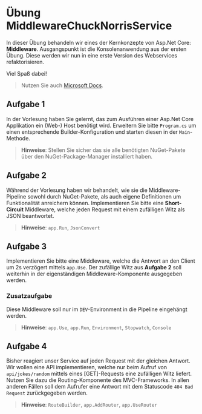 # Übung MiddlewareChuckNorrisService

In dieser Übung behandeln wir eines der Kernkonzepte von Asp.Net Core: **Middleware**.
Ausgangspunkt ist die Konsolenanwendung aus der ersten Übung. Diese werden wir nun in eine
erste Version des Webservices refaktorisieren.

Viel Spaß dabei!

> Nutzen Sie auch [Microsoft Docs](https://docs.microsoft.com).

## Aufgabe 1

In der Vorlesung haben Sie gelernt, das zum Ausführen einer Asp.Net Core Applikation ein (Web-) Host benötigt wird. Erweitern Sie bitte `Program.cs` um einen entsprechende Builder-Konfiguration und starten diesen in der `Main`-Methode.

> **Hinweise**: Stellen Sie sicher das sie alle benötigten NuGet-Pakete über den NuGet-Package-Manager installiert haben.

## Aufgabe 2

Während der Vorlesung haben wir behandelt, wie sie die Middleware-Pipeline sowohl durch NuGet-Pakete, als auch eigene Definitionen um Funktionalität anreichern können. Implementieren Sie bitte eine **Short-Circuit** Middleware, welche jeden Request mit einem zufälligen Witz als JSON beantwortet.

> **Hinweise**: `app.Run`, `JsonConvert`

## Aufgabe 3

Implementieren Sie bitte eine Middleware, welche die Antwort an den Client um 2s verzögert mittels `app.Use`. Der zufällige Witz aus **Aufgabe 2** soll weiterhin in der eigenständigen Middleware-Komponente ausgegeben werden.

### Zusatzaufgabe

Diese Middleware soll nur im `DEV`-Environment in die Pipeline eingehängt werden.

> **Hinweise**: `app.Use`, `app.Run`, `Environment`, `Stopwatch`, `Console`

## Aufgabe 4

Bisher reagiert unser Service auf jeden Request mit der gleichen Antwort. Wir wollen eine API implementieren, welche nur beim Aufruf von `api/jokes/random` mittels eines [GET]-Requests eine zufälligen Witz liefert. Nutzen Sie dazu die Routing-Komponente des MVC-Frameworks. In allen anderen Fällen soll dem Aufrufer eine Antwort mit dem Statuscode `404 Bad Request` zurückgegeben werden.

> **Hinweise**: `RouteBuilder`, `app.AddRouter`, `app.UseRouter`
